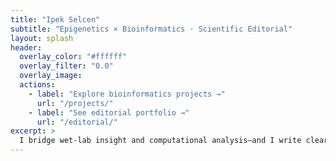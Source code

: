```yaml
---
title: "Ipek Selcen"
subtitle: "Epigenetics × Bioinformatics · Scientific Editorial"
layout: splash
header:
  overlay_color: "#ffffff"
  overlay_filter: "0.0"
  overlay_image:
  actions:
    - label: "Explore bioinformatics projects →"
      url: "/projects/"
    - label: "See editorial portfolio →"
      url: "/editorial/"
excerpt: >
  I bridge wet-lab insight and computational analysis—and I write clearly about complex biology.
---
```


